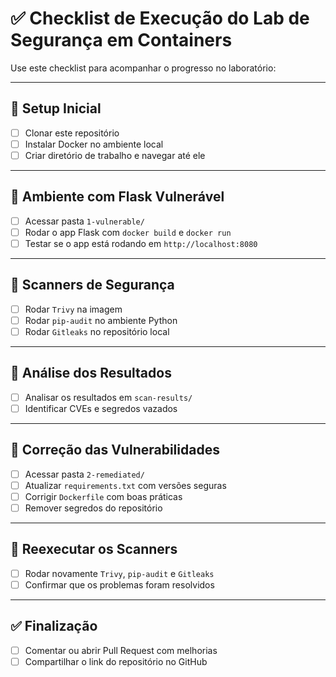 # ✅ Checklist de Execução do Lab de Segurança em Containers

Use este checklist para acompanhar o progresso no laboratório:

---

## 🎯 Setup Inicial

- [ ] Clonar este repositório
- [ ] Instalar Docker no ambiente local
- [ ] Criar diretório de trabalho e navegar até ele

---

## 🐍 Ambiente com Flask Vulnerável

- [ ] Acessar pasta `1-vulnerable/`
- [ ] Rodar o app Flask com `docker build` e `docker run`
- [ ] Testar se o app está rodando em `http://localhost:8080`

---

## 🔎 Scanners de Segurança

- [ ] Rodar `Trivy` na imagem
- [ ] Rodar `pip-audit` no ambiente Python
- [ ] Rodar `Gitleaks` no repositório local

---

## 📑 Análise dos Resultados

- [ ] Analisar os resultados em `scan-results/`
- [ ] Identificar CVEs e segredos vazados

---

## 🔧 Correção das Vulnerabilidades

- [ ] Acessar pasta `2-remediated/`
- [ ] Atualizar `requirements.txt` com versões seguras
- [ ] Corrigir `Dockerfile` com boas práticas
- [ ] Remover segredos do repositório

---

## 🧪 Reexecutar os Scanners

- [ ] Rodar novamente `Trivy`, `pip-audit` e `Gitleaks`
- [ ] Confirmar que os problemas foram resolvidos

---

## ✅ Finalização

- [ ] Comentar ou abrir Pull Request com melhorias
- [ ] Compartilhar o link do repositório no GitHub